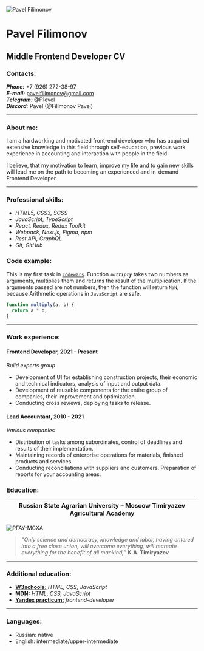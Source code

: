![Pavel Filimonov](https://lh3.googleusercontent.com/a/ACg8ocLZnjwhCwVf79qU2Z4F8k783gFAT1z4kri_hcsmJu_7cPkv9vB9=s288-c-no "Pavel Filimonov")

# Pavel Filimonov

## Middle Frontend Developer CV

### Contacts:
***Phone:*** +7 (926) 272-38-97  
***E-mail:*** pavelfilimonov@gmail.com  
***Telegram:*** @F1evel  
***Discord:*** Pavel (@Filimonov Pavel)  

---

### About me:
I am a hardworking and motivated front-end developer who has acquired extensive knowledge in this field through self-education, previous work experience in
accounting and interaction with people in the field.

I believe, that my motivation to learn, improve my life and to gain new skills will lead me on the path to becoming an experienced and in-demand Frontend Developer.

---

### Professional skills:
* *HTML5, CSS3, SCSS*
* *JavaScript, TypeScript*
* *React, Redux, Redux Toolkit*
* *Webpack, Next.js, Figma, npm*
* *Rest API, GraphQL*
* *Git, GitHub*

### Code example:
This is my first task in [```codewars```](https://www.codewars.com/). Function ***```multiply```*** takes two numbers as arguments, multiplies them and returns the result of the multiplication. If the arguments passed are not numbers, then the function will return ```NaN```, because Arithmetic operations in ```JavaScript``` are safe.

```javascript
function multiply(a, b) {
  return a * b;
}
```

---

### Work experience:
#### Frontend Developer, 2021 - Present
*Build experts group*

* Development of UI for establishing construction projects, their economic and technical indicators, analysis of input and output data.
* Development of reusable components for the entire group of companies, their improvement and optimization.
* Conducting cross reviews, deploying tasks to release.  

#### Lead Accountant, 2010 - 2021
*Various companies*

* Distribution of tasks among subordinates, control of deadlines and results of their implementation.
* Maintaining records of enterprise operations for materials, finished products and services.
* Conducting reconciliations with suppliers and customers.
Preparation of reports for your accounting areas.

### Education:
| Russian State Agrarian University – Moscow Timiryazev Agricultural Academy |  
|:-----:|
![РГАУ-МСХА](https://upload.wikimedia.org/wikipedia/ru/thumb/6/68/%D0%A0%D0%93%D0%90%D0%A3-%D0%9C%D0%A1%D0%A5%D0%90_%D0%BB%D0%BE%D0%B3%D0%BE%D1%82%D0%B8%D0%BF.svg/154px-%D0%A0%D0%93%D0%90%D0%A3-%D0%9C%D0%A1%D0%A5%D0%90_%D0%BB%D0%BE%D0%B3%D0%BE%D1%82%D0%B8%D0%BF.svg.png "РГАУ-МСХА")

> *“Only science and democracy, knowledge and labor, having entered into a free close union, will overcome everything, will recreate everything for the benefit of all mankind,”* **K.A. Timiryazev**

---

### Additional education:
* **[W3schools:](https://www.w3schools.com/)** *HTML, CSS, JavaScript*
* **[MDN:](https://developer.mozilla.org/en-US/)** *HTML, CSS, JavaScript*
* **[Yandex practicum:](https://practicum.yandex.ru/)** *frontend-developer*

---

### Languages:
* Russian: native
* English: intermediate/upper-intermediate

